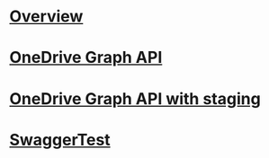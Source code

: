 # [Overview](index.md)
# [OneDrive Graph API](https://review.docs.microsoft.com/en-us/microsoft-graph/api-reference/v1.0/resources/onedrive?toc=/keyur32Docset0115221027/toc.json)
# [OneDrive Graph API with staging](https://docs.microsoft.com/en-us/microsoft-graph/api-reference/v1.0/resources/onedrive?toc=/keyur32Docset0115221027/toc.json)
# [SwaggerTest](drive.json)

